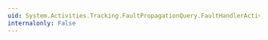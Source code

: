 ```yaml
---
uid: System.Activities.Tracking.FaultPropagationQuery.FaultHandlerActivityName
internalonly: False
---
```


